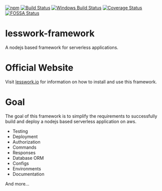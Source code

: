 [![npm](https://img.shields.io/npm/v/lesswork-framework.svg)](https://www.npmjs.com/package/lesswork-framework)
[![Build Status](https://travis-ci.org/lessworkjs/framework.svg?branch=master)](https://travis-ci.org/lessworkjs/framework)
[![Windows Build Status](https://ci.appveyor.com/api/projects/status/github/lessworkjs/framework?branch=master&svg=true)](https://ci.appveyor.com/project/gcphost/framework)
[![Coverage Status](https://coveralls.io/repos/github/lessworkjs/framework/badge.svg?branch=master)](https://coveralls.io/github/lessworkjs/framework?branch=master)
[![FOSSA Status](https://app.fossa.io/api/projects/git%2Bgithub.com%2Flessworkjs%2Fframework.svg?type=shield)](https://app.fossa.io/projects/git%2Bgithub.com%2Flessworkjs%2Fframework?ref=badge_shield)

# lesswork-framework
A nodejs based framework for serverless applications.

# Official Website
Visit [lesswork.io](https://lesswork.io) for information on how to install and use this framework.

# Goal
The goal of this framework is to simplify the requirements to successfully build and deploy a nodejs based serverless application on aws.

* Testing
* Deployment
* Authorization
* Commands
* Responses 
* Database ORM
* Configs
* Environments
* Documentation

And more...